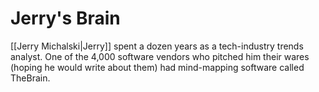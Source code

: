 # Jerry's Brain
[[Jerry Michalski|Jerry]] spent a dozen years as a tech-industry trends analyst. One of the 4,000 software vendors who pitched him their wares (hoping he would write about them) had mind-mapping software called TheBrain. 